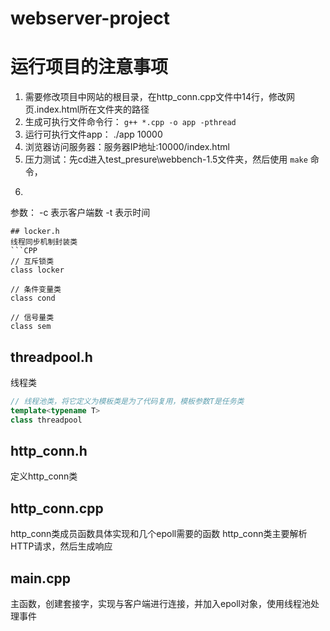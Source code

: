 # webserver-project

# 运行项目的注意事项
1. 需要修改项目中网站的根目录，在http_conn.cpp文件中14行，修改网页.index.html所在文件夹的路径
2. 生成可执行文件命令行： `g++ *.cpp -o app -pthread`
3. 运行可执行文件app： ./app 10000
4. 浏览器访问服务器：服务器IP地址:10000/index.html
5. 压力测试：先cd进入test_presure\webbench-1.5文件夹，然后使用 `make` 命令，
6. ```cpp./webbench -c 1000 -t 30 服务器IP地址:10000/index.html
参数：
-c 表示客户端数 
-t 表示时间
```
## locker.h
线程同步机制封装类
```CPP
// 互斥锁类
class locker

// 条件变量类
class cond

// 信号量类
class sem
```

## threadpool.h 
线程类
```CPP
// 线程池类，将它定义为模板类是为了代码复用，模板参数T是任务类
template<typename T>
class threadpool
```
## http_conn.h
定义http_conn类

## http_conn.cpp
http_conn类成员函数具体实现和几个epoll需要的函数
http_conn类主要解析HTTP请求，然后生成响应

## main.cpp
主函数，创建套接字，实现与客户端进行连接，并加入epoll对象，使用线程池处理事件
